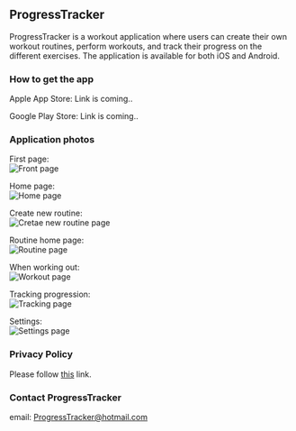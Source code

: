 ## ProgressTracker

ProgressTracker is a workout application where users can create their own workout routines, perform workouts, and track their progress on the different exercises. 
The application is available for both iOS and Android. 

### How to get the app

Apple App Store: Link is coming..

Google Play Store: Link is coming..

### Application photos

First page:   
![Front page](https://github.com/wrt95/ProgressTracker/blob/gh-pages/assets/frontpage.png "Start page")

Home page:   
![Home page](https://github.com/wrt95/ProgressTracker/blob/gh-pages/assets/homepage.png "Home page")

Create new routine:   
![Cretae new routine page](https://github.com/wrt95/ProgressTracker/blob/gh-pages/assets/newroutine.png "Create new routine page")

Routine home page:   
![Routine page](https://github.com/wrt95/ProgressTracker/blob/gh-pages/assets/routine.png "Routine home page")

When working out:   
![Workout page](https://github.com/wrt95/ProgressTracker/blob/gh-pages/assets/workout.png "Workout page")

Tracking progression:   
![Tracking page](https://github.com/wrt95/ProgressTracker/blob/gh-pages/assets/tracking.png "Tracking page")

Settings:   
![Settings page](https://github.com/wrt95/ProgressTracker/blob/gh-pages/assets/settings.png "Settings page")

### Privacy Policy

Please follow [this](https://wrt95.github.io/ProgressTracker/privacy-policy/) link. 

### Contact ProgressTracker

email: ProgressTracker@hotmail.com
